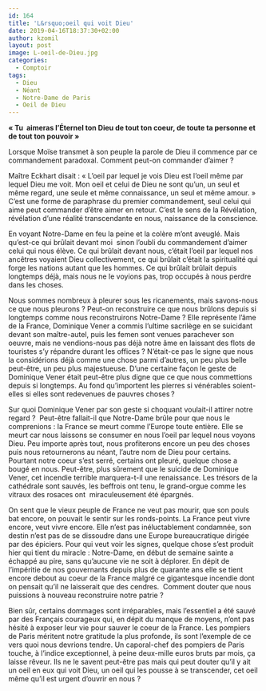 ```yaml
---
id: 164
title: 'L&rsquo;oeil qui voit Dieu'
date: 2019-04-16T18:37:30+02:00
author: kzomil
layout: post
image: L-oeil-de-Dieu.jpg
categories:
  - Comptoir
tags:
  - Dieu
  - Néant
  - Notre-Dame de Paris
  - Oeil de Dieu
---
```

<p class="p1">
  <span class="s1"><b>« Tu</b></span><span class="s1"><b><span class="Apple-converted-space">&nbsp; </span></b></span><span class="s1"><b>aimeras l&rsquo;Éternel ton Dieu de tout ton coeur, de toute ta personne et de tout ton pouvoir »</b></span>
</p>

<p class="p1">
  <span class="s1">Lorsque Moïse transmet à son peuple la parole de Dieu il commence par ce commandement paradoxal. Comment peut-on commander d&rsquo;aimer ? </span>
</p>

<p class="p1">
  <span class="s1">Maître Eckhart disait : « L&rsquo;oeil par lequel je vois Dieu est l&rsquo;oeil même par lequel Dieu me voit. Mon oeil et celui de Dieu ne sont qu&rsquo;un, un seul et même regard, une seule et même connaissance, un seul et même amour. » C&rsquo;est une forme de paraphrase du premier commandement, seul celui qui aime peut commander d&rsquo;être aimer en retour. C&rsquo;est le sens de la Révélation, révélation d&rsquo;une réalité transcendante en nous, naissance de la conscience. </span>
</p>

<p class="p1">
  <span class="s1">En voyant Notre-Dame en feu la peine et la colère m&rsquo;ont aveuglé. Mais qu&rsquo;est-ce qui brûlait devant moi</span><span class="s1"><span class="Apple-converted-space">&nbsp; </span></span><span class="s1">sinon l&rsquo;oubli du commandement d&rsquo;aimer celui qui nous élève. Ce qui brûlait devant nous, c&rsquo;était l&rsquo;oeil par lequel nos ancêtres voyaient Dieu collectivement, ce qui brûlait c&rsquo;était la spiritualité qui forge les nations autant que les hommes. Ce qui brûlait brûlait depuis longtemps déjà, mais nous ne le voyions pas, trop occupés à nous perdre dans les choses.</span>
</p>

<p class="p1">
  <span class="s1">Nous sommes nombreux à pleurer sous les ricanements, mais savons-nous ce que nous pleurons ? Peut-on reconstruire ce que nous brûlons depuis si longtemps comme nous reconstruirons Notre-Dame ? Elle représente l&rsquo;âme de la France, Dominique Vener a commis l&rsquo;ultime sacrilège en se suicidant devant son maître-autel, puis les femen sont venues parachever son oeuvre, mais ne vendions-nous pas déjà notre âme en laissant des flots de touristes s&rsquo;y répandre durant les offices ? N&rsquo;était-ce pas le signe que nous la considérions déjà comme une chose parmi d&rsquo;autres, un peu plus belle peut-être, un peu plus majestueuse. D&rsquo;une certaine façon le geste de Dominique Vener était peut-être plus digne que ce que nous commettions depuis si longtemps. Au fond qu&rsquo;importent les pierres si vénérables soient-elles si elles sont redevenues de pauvres choses ?</span>
</p>

<p class="p1">
  <span class="s1">Sur quoi Dominique Vener par son geste si choquant voulait-il attirer notre regard ?</span><span class="s1"><span class="Apple-converted-space">&nbsp; </span></span><span class="s1">Peut-être fallait-il que Notre-Dame brûle pour que nous le comprenions : la France se meurt comme l&rsquo;Europe toute entière. Elle se meurt car nous laissons se consumer en nous l&rsquo;oeil par lequel nous voyons Dieu. Peu importe après tout, nous profiterons encore un peu des choses puis nous retournerons au néant, l&rsquo;autre nom de Dieu pour certains. Pourtant notre coeur s&rsquo;est serré, certains ont pleuré, quelque chose a bougé en nous. Peut-être, plus sûrement que le suicide de Dominique Vener, cet incendie terrible marquera-t-il une renaissance. Les trésors de la cathédrale sont sauvés, les beffrois ont tenu, le grand-orgue comme les vitraux des rosaces ont</span><span class="s1"><span class="Apple-converted-space">&nbsp; </span></span><span class="s1">miraculeusement été épargnés. </span>
</p>

<p class="p1">
  <span class="s1">On sent que le vieux peuple de France ne veut pas mourir, que son pouls bat encore, on pouvait le sentir sur les ronds-points. La France peut vivre encore, veut vivre encore. Elle n&rsquo;est pas inéluctablement condamnée, son destin n&rsquo;est pas de se dissoudre dans une Europe bureaucratique dirigée par des épiciers. Pour qui veut voir les signes, quelque chose s&rsquo;est produit hier qui tient du miracle : Notre-Dame, en début de semaine sainte a échappé au pire, sans qu&rsquo;aucune vie ne soit à déplorer. En dépit de l&rsquo;impéritie de nos gouvernants depuis plus de quarante ans elle se tient encore debout au coeur de la France malgré ce gigantesque incendie dont on pensait qu&rsquo;il ne laisserait que des cendres.</span><span class="s1"><span class="Apple-converted-space">&nbsp; </span></span><span class="s1">Comment douter que nous puissions à nouveau reconstruire notre patrie ?</span>
</p>

<p class="p1">
  <span class="s1">Bien sûr, certains dommages sont irréparables, mais l&rsquo;essentiel a été sauvé par des Français courageux qui, en dépit du manque de moyens, n&rsquo;ont pas hésité à exposer leur vie pour sauver le coeur de la France. Les pompiers de Paris méritent notre gratitude la plus profonde, ils sont l&rsquo;exemple de ce vers quoi nous devrions tendre. Un caporal-chef des pompiers de Paris touche, à l&rsquo;indice exceptionnel, à peine deux-mille euros bruts par mois, ça laisse rêveur. Ils ne le savent peut-être pas mais qui peut douter qu&rsquo;il y ait un oeil en eux qui voit Dieu, un oeil qui les pousse à se transcender, cet oeil même qu&rsquo;il est urgent d&rsquo;ouvrir en nous ?</span>
</p>
